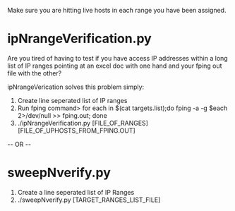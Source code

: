 Make sure you are hitting live hosts in each range you have been assigned.

# ipNrangeVerification.py
Are you tired of having to test if you have access IP addresses within a long list of IP ranges pointing at an excel doc with one hand and your fping out file with the other?

ipNrangeVerication solves this problem simply:
1. Create line seperated list of IP ranges 
2. Run fping command> for each in $(cat targets.list);do fping -a -g $each 2>/dev/null >> fping.out; done
3. ./ipNrangeVerification.py [FILE_OF_RANGES] [FILE_OF_UPHOSTS_FROM_FPING.OUT]

-- OR --

# sweepNverify.py
1. Create a line seperated list of IP Ranges
2. ./sweepNverify.py [TARGET_RANGES_LIST_FILE]



